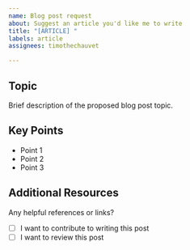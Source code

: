```yaml
---
name: Blog post request
about: Suggest an article you'd like me to write
title: "[ARTICLE] "
labels: article
assignees: timothechauvet

---
```


## Topic
Brief description of the proposed blog post topic.

## Key Points
- Point 1
- Point 2
- Point 3

## Additional Resources
Any helpful references or links?

- [ ] I want to contribute to writing this post
- [ ] I want to review this post
